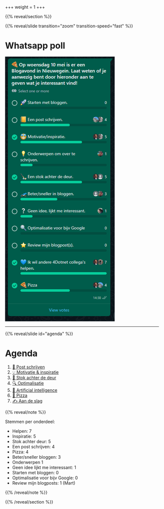 +++
weight = 1
+++


{{% reveal/section %}}

{{% reveal/slide transition="zoom" transition-speed="fast" %}}

# Whatsapp poll

![Whatsapp poll](whatsapp_poll.png)

---

{{% reveal/slide id="agenda" %}}

# Agenda

1. [📒 Post schrijven](#post-schrijven)
1. [💡 Motivatie & inspiratie](#inspiratie)
1. [🏑 Stok achter de deur](#stok-achter-deur)
1. [🔍 Optimalisatie](#optimalisatie)
1. [🤖 Artificial intelligence](#artificial-intelligence)
1. [🍕 Pizza](#pizza)
1. [✍ Aan de slag](#work)


{{% reveal/note %}}

Stemmen per onderdeel:

- Helpen: 7
- Inspiratie: 5
- Stok achter deur: 5
- Een post schrijven: 4
- Pizza: 4
- Beter/sneller bloggen: 3
- Onderwerpen 1
- Geen idee lijkt me interessant: 1
- Starten met bloggen: 0
- Optimalisatie voor bijv Google: 0
- Review mijn blogposts: 1 (Mart)

{{% /reveal/note %}}

{{% /reveal/section %}}
